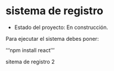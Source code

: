 <h1>sistema de registro </h1>

- Estado del proyecto: En construcción. 

Para ejecutar el sistema debes poner:

‘‘‘npm install react’’’

sitema de registro 2
